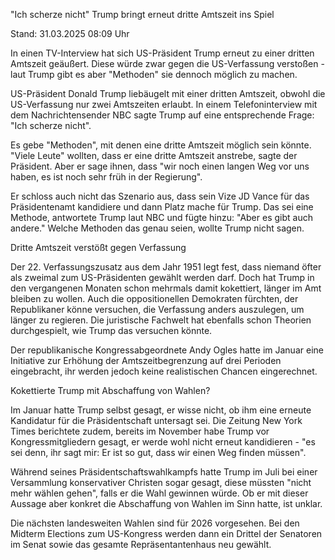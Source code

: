 
"Ich scherze nicht"
Trump bringt erneut dritte Amtszeit ins Spiel


Stand: 31.03.2025 08:09 Uhr


In einen TV-Interview hat sich US-Präsident Trump erneut zu einer dritten Amtszeit geäußert. Diese würde zwar gegen die US-Verfassung verstoßen - laut Trump gibt es aber "Methoden" sie dennoch möglich zu machen.



US-Präsident Donald Trump liebäugelt mit einer dritten Amtszeit, obwohl die US-Verfassung nur zwei Amtszeiten erlaubt. In einem Telefoninterview mit dem Nachrichtensender NBC sagte Trump auf eine entsprechende Frage: "Ich scherze nicht".


Es gebe "Methoden", mit denen eine dritte Amtszeit möglich sein könnte. "Viele Leute" wollten, dass er eine dritte Amtszeit anstrebe, sagte der Präsident. Aber er sage ihnen, dass "wir noch einen langen Weg vor uns haben, es ist noch sehr früh in der Regierung".


Er schloss auch nicht das Szenario aus, dass sein Vize JD Vance für das Präsidentenamt kandidiere und dann Platz mache für Trump. Das sei eine Methode, antwortete Trump laut NBC und fügte hinzu: "Aber es gibt auch andere." Welche Methoden das genau seien, wollte Trump nicht sagen.

Dritte Amtszeit verstößt gegen Verfassung


Der 22. Verfassungszusatz aus dem Jahr 1951 legt fest, dass niemand öfter als zweimal zum US-Präsidenten gewählt werden darf. Doch hat Trump in den vergangenen Monaten schon mehrmals damit kokettiert, länger im Amt bleiben zu wollen. Auch die oppositionellen Demokraten fürchten, der Republikaner könne versuchen, die Verfassung anders auszulegen, um länger zu regieren. Die juristische Fachwelt hat ebenfalls schon Theorien durchgespielt, wie Trump das versuchen könnte.


Der republikanische Kongressabgeordnete Andy Ogles hatte im Januar eine Initiative zur Erhöhung der Amtszeitbegrenzung auf drei Perioden eingebracht, ihr werden jedoch keine realistischen Chancen eingerechnet.

Kokettierte Trump mit Abschaffung von Wahlen?


Im Januar hatte Trump selbst gesagt, er wisse nicht, ob ihm eine erneute Kandidatur für die Präsidentschaft untersagt sei. Die Zeitung New York Times berichtete zudem, bereits im November habe Trump vor Kongressmitgliedern gesagt, er werde wohl nicht erneut kandidieren - "es sei denn, ihr sagt mir: Er ist so gut, dass wir einen Weg finden müssen".


Während seines Präsidentschaftswahlkampfs hatte Trump im Juli bei einer Versammlung konservativer Christen sogar gesagt, diese müssten "nicht mehr wählen gehen", falls er die Wahl gewinnen würde. Ob er mit dieser Aussage aber konkret die Abschaffung von Wahlen im Sinn hatte, ist unklar.


Die nächsten landesweiten Wahlen sind für 2026 vorgesehen. Bei den Midterm Elections zum US-Kongress werden dann ein Drittel der Senatoren im Senat sowie das gesamte Repräsentantenhaus neu gewählt. 

